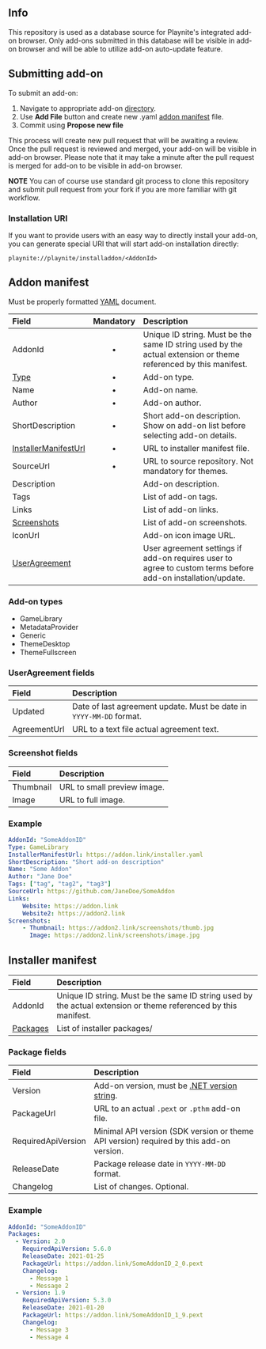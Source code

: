 Info
---------------------

This repository is used as a database source for Playnite's integrated add-on browser. Only add-ons submitted in this database will be visible in add-on browser and will be able to utilize add-on auto-update feature.

Submitting add-on
---------------------

To submit an add-on:
1) Navigate to appropriate add-on [directory](https://github.com/JosefNemec/PlayniteAddonDatabase/tree/master/addons).
2) Use **Add File** button and create new .yaml [addon manifest](#Addon-manifest) file.
3) Commit using **Propose new file**

This process will create new pull request that will be awaiting a review. Once the pull request is reviewed and merged, your add-on will be visible in add-on browser. Please note that it may take a minute after the pull request is merged for add-on to be visible in add-on browser.

**NOTE** You can of course use standard git process to clone this repository and submit pull request from your fork if you are more familiar with git workflow.

### Installation URI

If you want to provide users with an easy way to directly install your add-on, you can generate special URI that will start add-on installation directly:

`playnite://playnite/installaddon/<AddonId>`

Addon manifest
---------------------

Must be properly formatted [YAML](https://en.wikipedia.org/wiki/YAML) document.

| Field | Mandatory | Description |
| :--- | :---: | :--- |
| AddonId | • | Unique ID string. Must be the same ID string used by the actual extension or theme referenced by this manifest. |
| [Type](#Add-on-types) | • | Add-on type. |
| Name | • | Add-on name. |
| Author | • | Add-on author. |
| ShortDescription | • | Short add-on description. Show on add-on list before selecting add-on details. |
| [InstallerManifestUrl](#Installer-manifest) | • | URL to installer manifest file. |
| SourceUrl | • | URL to source repository. Not mandatory for themes. |
| Description || Add-on description. |
| Tags || List of add-on tags. |
| Links || List of add-on links.  |
| [Screenshots](#Screenshot-fields) || List of add-on screenshots. |
| IconUrl || Add-on icon image URL. |
| [UserAgreement](#UserAgreement-fields) || User agreement settings if add-on requires user to agree to custom terms before add-on installation/update. |

### Add-on types

* GameLibrary
* MetadataProvider
* Generic
* ThemeDesktop
* ThemeFullscreen

### UserAgreement fields

| Field | Description |
| :--- | :--- |
| Updated | Date of last agreement update. Must be date in `YYYY-MM-DD` format. |
| AgreementUrl | URL to a text file actual agreement text. |

### Screenshot fields

| Field | Description |
| :--- | :--- |
| Thumbnail | URL to small preview image. |
| Image | URL to full image. |

### Example

```yaml
AddonId: "SomeAddonID"
Type: GameLibrary
InstallerManifestUrl: https://addon.link/installer.yaml
ShortDescription: "Short add-on description"
Name: "Some Addon"
Author: "Jane Doe"
Tags: ["tag", "tag2", "tag3"]
SourceUrl: https://github.com/JaneDoe/SomeAddon
Links:
    Website: https://addon.link
    Website2: https://addon2.link
Screenshots:
    - Thumbnail: https://addon2.link/screenshots/thumb.jpg
      Image: https://addon2.link/screenshots/image.jpg
```

Installer manifest
---------------------

| Field | Description |
| :--- | :--- |
| AddonId | Unique ID string. Must be the same ID string used by the actual extension or theme referenced by this manifest. |
| [Packages](#Package-fields) | List of installer packages/ |

### Package fields

| Field | Description |
| :--- | :--- |
| Version | Add-on version, must be [.NET version string](https://docs.microsoft.com/en-us/dotnet/api/system.version). |
| PackageUrl | URL to an actual `.pext` or `.pthm` add-on file. |
| RequiredApiVersion | Minimal API version (SDK version or theme API version) required by this add-on version. |
| ReleaseDate | Package release date in `YYYY-MM-DD` format. |
| Changelog | List of changes. Optional. |

### Example

```yaml
AddonId: "SomeAddonID"
Packages:
  - Version: 2.0
    RequiredApiVersion: 5.6.0
    ReleaseDate: 2021-01-25
    PackageUrl: https://addon.link/SomeAddonID_2_0.pext
    Changelog:
      - Message 1
      - Message 2
  - Version: 1.9
    RequiredApiVersion: 5.3.0
    ReleaseDate: 2021-01-20
    PackageUrl: https://addon.link/SomeAddonID_1_9.pext
    Changelog:
      - Message 3
      - Message 4
```
